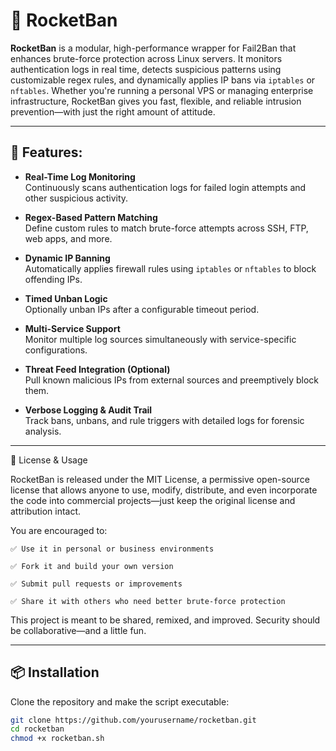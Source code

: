 # 🚀 RocketBan

**RocketBan** is a modular, high-performance wrapper for Fail2Ban that enhances brute-force protection across Linux servers. It monitors authentication logs in real time, detects suspicious patterns using customizable regex rules, and dynamically applies IP bans via `iptables` or `nftables`. Whether you're running a personal VPS or managing enterprise infrastructure, RocketBan gives you fast, flexible, and reliable intrusion prevention—with just the right amount of attitude.

---

## 🔧 Features:

- **Real-Time Log Monitoring**  
  Continuously scans authentication logs for failed login attempts and other suspicious activity.

- **Regex-Based Pattern Matching**  
  Define custom rules to match brute-force attempts across SSH, FTP, web apps, and more.

- **Dynamic IP Banning**  
  Automatically applies firewall rules using `iptables` or `nftables` to block offending IPs.

- **Timed Unban Logic**  
  Optionally unban IPs after a configurable timeout period.

- **Multi-Service Support**  
  Monitor multiple log sources simultaneously with service-specific configurations.

- **Threat Feed Integration (Optional)**  
  Pull known malicious IPs from external sources and preemptively block them.

- **Verbose Logging & Audit Trail**  
  Track bans, unbans, and rule triggers with detailed logs for forensic analysis.

---

📜 License & Usage

RocketBan is released under the MIT License, a permissive open-source license that allows anyone to use, modify, distribute, and even incorporate the code into commercial projects—just keep the original license and attribution intact.

You are encouraged to:

    ✅ Use it in personal or business environments

    ✅ Fork it and build your own version

    ✅ Submit pull requests or improvements

    ✅ Share it with others who need better brute-force protection

This project is meant to be shared, remixed, and improved. Security should be collaborative—and a little fun.

---

## 📦 Installation

Clone the repository and make the script executable:

```bash
git clone https://github.com/yourusername/rocketban.git
cd rocketban
chmod +x rocketban.sh
